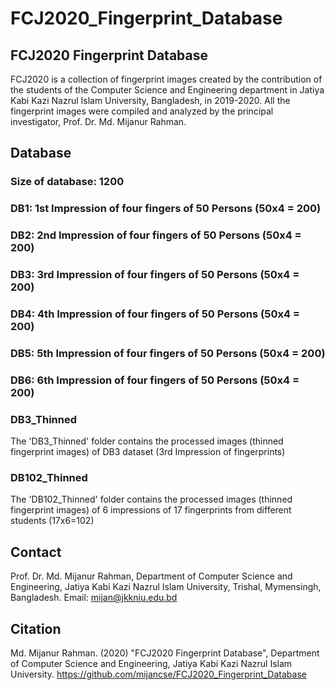 # FCJ2020_Fingerprint_Database

## FCJ2020 Fingerprint Database
FCJ2020 is a collection of fingerprint images created by the contribution of the students of the Computer Science and Engineering department in Jatiya Kabi Kazi Nazrul Islam University, Bangladesh, in 2019-2020. All the fingerprint images were compiled and analyzed by the principal investigator, Prof. Dr. Md. Mijanur Rahman.

## Database
### Size of database: 1200
### DB1: 1st Impression of four fingers of 50 Persons (50x4 = 200)
### DB2: 2nd Impression of four fingers of 50 Persons (50x4 = 200)
### DB3: 3rd Impression of four fingers of 50 Persons (50x4 = 200)
### DB4: 4th Impression of four fingers of 50 Persons (50x4 = 200)
### DB5: 5th Impression of four fingers of 50 Persons (50x4 = 200)
### DB6: 6th Impression of four fingers of 50 Persons (50x4 = 200)

### DB3_Thinned
The 'DB3_Thinned' folder contains the processed images (thinned fingerprint images) of DB3 dataset (3rd Impression of fingerprints)

### DB102_Thinned
The 'DB102_Thinned' folder contains the processed images (thinned fingerprint images) of 6 impressions of 17 fingerprints from different students (17x6=102)

## Contact
Prof. Dr. Md. Mijanur Rahman, Department of Computer Science and Engineering, Jatiya Kabi Kazi Nazrul Islam University, Trishal, Mymensingh, Bangladesh. Email: mijan@jkkniu.edu.bd

## Citation
Md. Mijanur Rahman. (2020) "FCJ2020 Fingerprint Database", Department of Computer Science and Engineering, Jatiya Kabi Kazi Nazrul Islam University. https://github.com/mijancse/FCJ2020_Fingerprint_Database 
